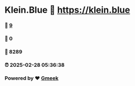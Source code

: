 # Klein.Blue :link: https://klein.blue 
### :page_facing_up: [9](https://klein.blue/tag.html) 
### :speech_balloon: 0 
### :hibiscus: 8289 
### :alarm_clock: 2025-02-28 05:36:38 
### Powered by :heart: [Gmeek](https://github.com/Meekdai/Gmeek)
